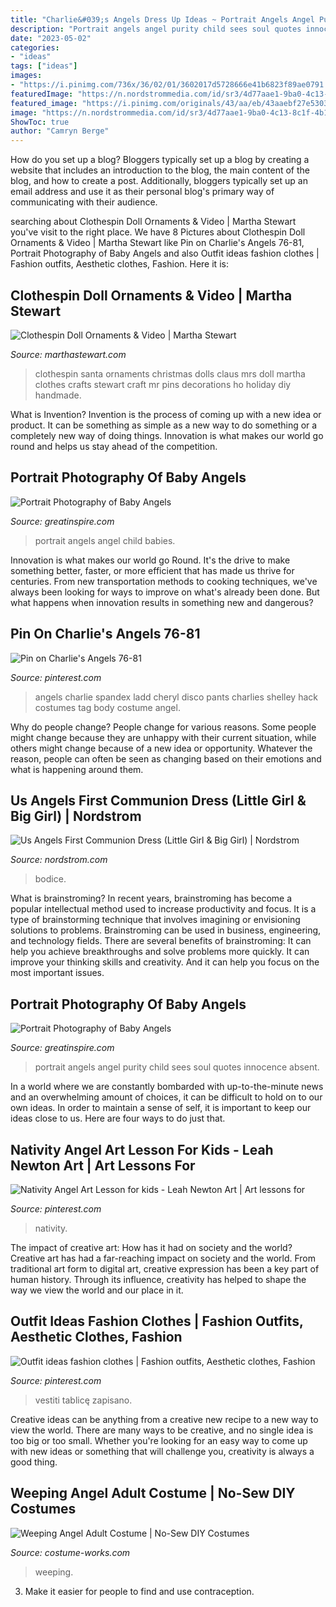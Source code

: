 ```yaml
---
title: "Charlie&#039;s Angels Dress Up Ideas ~ Portrait Angels Angel Purity Child Sees Soul Quotes Innocence Absent"
description: "Portrait angels angel purity child sees soul quotes innocence absent"
date: "2023-05-02"
categories:
- "ideas"
tags: ["ideas"]
images:
- "https://i.pinimg.com/736x/36/02/01/3602017d5728666e41b6823f89ae0791.jpg"
featuredImage: "https://n.nordstrommedia.com/id/sr3/4d77aae1-9ba0-4c13-8c1f-4b1e2af6a7f1.jpeg?crop=pad&amp;pad_color=FFF&amp;format=jpeg&amp;w=780&amp;h=1196"
featured_image: "https://i.pinimg.com/originals/43/aa/eb/43aaebf27e53030f09788e0bd571b916.jpg"
image: "https://n.nordstrommedia.com/id/sr3/4d77aae1-9ba0-4c13-8c1f-4b1e2af6a7f1.jpeg?crop=pad&amp;pad_color=FFF&amp;format=jpeg&amp;w=780&amp;h=1196"
ShowToc: true
author: "Camryn Berge"
---
```



How do you set up a blog?
Bloggers typically set up a blog by creating a website that includes an introduction to the blog, the main content of the blog, and how to create a post. Additionally, bloggers typically set up an email address and use it as their personal blog's primary way of communicating with their audience.

	

		
searching about Clothespin Doll Ornaments &amp; Video | Martha Stewart you've visit to the right place. We have 8 Pictures about Clothespin Doll Ornaments &amp; Video | Martha Stewart like Pin on Charlie&#039;s Angels 76-81, Portrait Photography of Baby Angels and also Outfit ideas fashion clothes | Fashion outfits, Aesthetic clothes, Fashion. Here it is:
		
    
## Clothespin Doll Ornaments &amp; Video | Martha Stewart

<img loading=lazy src="https://assets.marthastewart.com/styles/wmax-520-highdpi/d7/tvs5349/tvs5349_xl.jpg?itok=Oo8U0WaH" onerror="this.onerror=null;this.src='https://tse3.mm.bing.net/th?id=OIP.fY0NTaWue6UDkisy5TFEfwHaJP&amp;pid=15.1';" alt="Clothespin Doll Ornaments &amp; Video | Martha Stewart">

_Source: marthastewart.com_

>clothespin santa ornaments christmas dolls claus mrs doll martha clothes crafts stewart craft mr pins decorations ho holiday diy handmade. 

	

What is Invention?
Invention is the process of coming up with a new idea or product. It can be something as simple as a new way to do something or a completely new way of doing things. Innovation is what makes our world go round and helps us stay ahead of the competition.

    
## Portrait Photography Of Baby Angels

<img loading=lazy src="https://greatinspire.com/wp-content/uploads/2013/07/Portrait-Photography-of-Baby-Angels-2.jpg" onerror="this.onerror=null;this.src='https://tse3.mm.bing.net/th?id=OIP.EvJ5BU3VQM69DiIpe3tzuQHaHa&amp;pid=15.1';" alt="Portrait Photography of Baby Angels">

_Source: greatinspire.com_

>portrait angels angel child babies. 

	

Innovation is what makes our world go Round. It's the drive to make something better, faster, or more efficient that has made us thrive for centuries. From new transportation methods to cooking techniques, we've always been looking for ways to improve on what's already been done. But what happens when innovation results in something new and dangerous?

    
## Pin On Charlie&#039;s Angels 76-81

<img loading=lazy src="https://i.pinimg.com/originals/43/aa/eb/43aaebf27e53030f09788e0bd571b916.jpg" onerror="this.onerror=null;this.src='https://tse3.mm.bing.net/th?id=OIP.cYhgoO0-7gkPmLw8vNNVWwAAAA&amp;pid=15.1';" alt="Pin on Charlie&#039;s Angels 76-81">

_Source: pinterest.com_

>angels charlie spandex ladd cheryl disco pants charlies shelley hack costumes tag body costume angel. 

	

Why do people change?
People change for various reasons. Some people might change because they are unhappy with their current situation, while others might change because of a new idea or opportunity. Whatever the reason, people can often be seen as changing based on their emotions and what is happening around them.

    
## Us Angels First Communion Dress (Little Girl &amp; Big Girl) | Nordstrom

<img loading=lazy src="https://n.nordstrommedia.com/id/sr3/4d77aae1-9ba0-4c13-8c1f-4b1e2af6a7f1.jpeg?crop=pad&amp;pad_color=FFF&amp;format=jpeg&amp;w=780&amp;h=1196" onerror="this.onerror=null;this.src='https://tse4.mm.bing.net/th?id=OIP.nug2x-vnGI8n_DiCOphulAHaLW&amp;pid=15.1';" alt="Us Angels First Communion Dress (Little Girl &amp; Big Girl) | Nordstrom">

_Source: nordstrom.com_

>bodice. 

	

What is brainstroming?
In recent years, brainstroming has become a popular intellectual method used to increase productivity and focus. It is a type of brainstorming technique that involves imagining or envisioning solutions to problems. Brainstroming can be used in business, engineering, and technology fields.
There are several benefits of brainstroming: It can help you achieve breakthroughs and solve problems more quickly. It can improve your thinking skills and creativity. And it can help you focus on the most important issues.

    
## Portrait Photography Of Baby Angels

<img loading=lazy src="https://greatinspire.com/wp-content/uploads/2013/07/Portrait-Photography-of-Baby-Angels-7.jpg" onerror="this.onerror=null;this.src='https://tse2.mm.bing.net/th?id=OIP.ERZ_tommfJdu7i7ujSBnzAHaHZ&amp;pid=15.1';" alt="Portrait Photography of Baby Angels">

_Source: greatinspire.com_

>portrait angels angel purity child sees soul quotes innocence absent. 

	

In a world where we are constantly bombarded with up-to-the-minute news and an overwhelming amount of choices, it can be difficult to hold on to our own ideas. In order to maintain a sense of self, it is important to keep our ideas close to us. Here are four ways to do just that.

    
## Nativity Angel Art Lesson For Kids - Leah Newton Art | Art Lessons For

<img loading=lazy src="https://i.pinimg.com/736x/15/c8/20/15c820c2331fa3c487c122263daf1781.jpg" onerror="this.onerror=null;this.src='https://tse1.mm.bing.net/th?id=OIP.PQyrHjFQ4pxWbAmHoixo4gHaLH&amp;pid=15.1';" alt="Nativity Angel Art Lesson for kids - Leah Newton Art | Art lessons for">

_Source: pinterest.com_

>nativity. 

	

The impact of creative art: How has it had on society and the world?
Creative art has had a far-reaching impact on society and the world. From traditional art form to digital art, creative expression has been a key part of human history. Through its influence, creativity has helped to shape the way we view the world and our place in it.

    
## Outfit Ideas Fashion Clothes | Fashion Outfits, Aesthetic Clothes, Fashion

<img loading=lazy src="https://i.pinimg.com/736x/36/02/01/3602017d5728666e41b6823f89ae0791.jpg" onerror="this.onerror=null;this.src='https://tse4.mm.bing.net/th?id=OIP.Mj9NiIUJ39Mdek-M356GawHaHS&amp;pid=15.1';" alt="Outfit ideas fashion clothes | Fashion outfits, Aesthetic clothes, Fashion">

_Source: pinterest.com_

>vestiti tablicę zapisano. 

	

Creative ideas can be anything from a creative new recipe to a new way to view the world. There are many ways to be creative, and no single idea is too big or too small. Whether you're looking for an easy way to come up with new ideas or something that will challenge you, creativity is always a good thing.

    
## Weeping Angel Adult Costume | No-Sew DIY Costumes

<img loading=lazy src="https://photos.costume-works.com/full/weeping_angel16.jpg" onerror="this.onerror=null;this.src='https://tse1.mm.bing.net/th?id=OIP.WT7mrF_eLwiG1WrNMfZFfAHaNJ&amp;pid=15.1';" alt="Weeping Angel Adult Costume | No-Sew DIY Costumes">

_Source: costume-works.com_

>weeping. 

	

3. Make it easier for people to find and use contraception.

